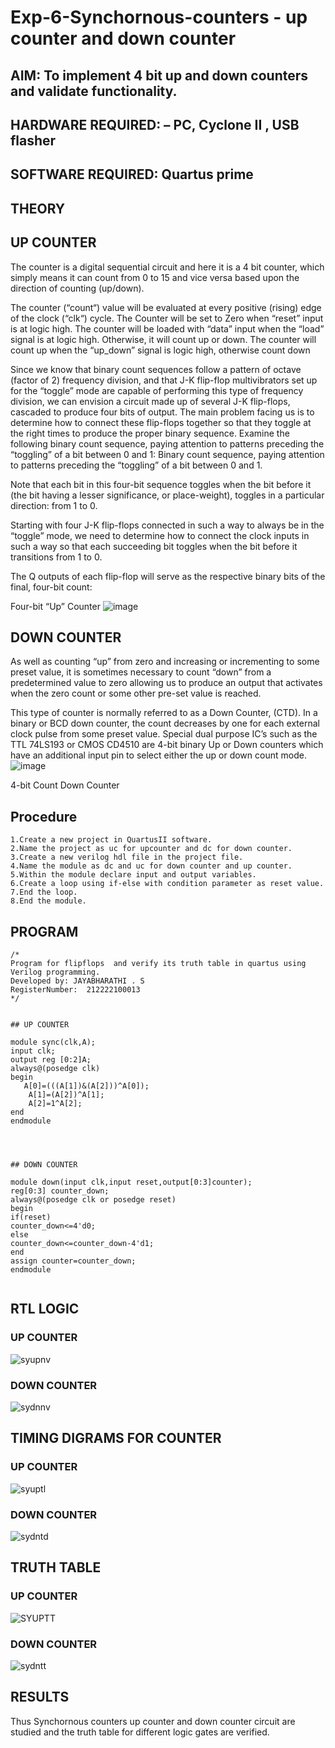 # Exp-6-Synchornous-counters - up counter and down counter 

## AIM: To implement 4 bit up and down counters and validate  functionality.

## HARDWARE REQUIRED:  – PC, Cyclone II , USB flasher

## SOFTWARE REQUIRED:   Quartus prime

## THEORY 

## UP COUNTER 
The counter is a digital sequential circuit and here it is a 4 bit counter, which simply means it can count from 0 to 15 and vice versa based upon the direction of counting (up/down). 

The counter (“count“) value will be evaluated at every positive (rising) edge of the clock (“clk“) cycle.
The Counter will be set to Zero when “reset” input is at logic high.
The counter will be loaded with “data” input when the “load” signal is at logic high. Otherwise, it will count up or down.
The counter will count up when the “up_down” signal is logic high, otherwise count down

Since we know that binary count sequences follow a pattern of octave (factor of 2) frequency division, and that J-K flip-flop multivibrators set up for the “toggle” mode are capable of performing this type of frequency division, we can envision a circuit made up of several J-K flip-flops, cascaded to produce four bits of output.
The main problem facing us is to determine how to connect these flip-flops together so that they toggle at the right times to produce the proper binary sequence.
Examine the following binary count sequence, paying attention to patterns preceding the “toggling” of a bit between 0 and 1:
Binary count sequence, paying attention to patterns preceding the “toggling” of a bit between 0 and 1.

Note that each bit in this four-bit sequence toggles when the bit before it (the bit having a lesser significance, or place-weight), toggles in a particular direction: from 1 to 0.



 
 

Starting with four J-K flip-flops connected in such a way to always be in the “toggle” mode, we need to determine how to connect the clock inputs in such a way so that each succeeding bit toggles when the bit before it transitions from 1 to 0.

The Q outputs of each flip-flop will serve as the respective binary bits of the final, four-bit count:

 
 

Four-bit “Up” Counter
![image](https://user-images.githubusercontent.com/36288975/169644758-b2f4339d-9532-40c5-af40-8f4f8c942e2c.png)



## DOWN COUNTER 

As well as counting “up” from zero and increasing or incrementing to some preset value, it is sometimes necessary to count “down” from a predetermined value to zero allowing us to produce an output that activates when the zero count or some other pre-set value is reached.

This type of counter is normally referred to as a Down Counter, (CTD). In a binary or BCD down counter, the count decreases by one for each external clock pulse from some preset value. Special dual purpose IC’s such as the TTL 74LS193 or CMOS CD4510 are 4-bit binary Up or Down counters which have an additional input pin to select either the up or down count mode.
![image](https://user-images.githubusercontent.com/36288975/169644844-1a14e123-7228-4ed8-81a9-eb937dff4ac8.png)


4-bit Count Down Counter


## Procedure

```
1.Create a new project in QuartusII software.
2.Name the project as uc for upcounter and dc for down counter.
3.Create a new verilog hdl file in the project file.
4.Name the module as dc and uc for down counter and up counter.
5.Within the module declare input and output variables.
6.Create a loop using if-else with condition parameter as reset value.
7.End the loop.
8.End the module.

```
## PROGRAM 
```
/*
Program for flipflops  and verify its truth table in quartus using Verilog programming.
Developed by: JAYABHARATHI . S
RegisterNumber:  212222100013
*/


## UP COUNTER

module sync(clk,A);
input clk;
output reg [0:2]A;
always@(posedge clk)
begin
   A[0]=(((A[1])&(A[2]))^A[0]);
	A[1]=(A[2])^A[1];
	A[2]=1^A[2];
end
endmodule




## DOWN COUNTER

module down(input clk,input reset,output[0:3]counter);
reg[0:3] counter_down;
always@(posedge clk or posedge reset)
begin
if(reset)
counter_down<=4'd0;
else
counter_down<=counter_down-4'd1;
end
assign counter=counter_down;
endmodule


```

## RTL LOGIC

### UP COUNTER

![syupnv](https://github.com/Jayabharathi3/Exp-7-Synchornous-counters-/assets/120367796/59c9ea41-d366-48e9-8e87-fbb577e6c645)

### DOWN COUNTER

![sydnnv](https://github.com/Jayabharathi3/Exp-7-Synchornous-counters-/assets/120367796/741ab118-cd11-4390-af7c-32fee512b49e)



## TIMING DIGRAMS FOR COUNTER  

### UP COUNTER

![syuptl](https://github.com/Jayabharathi3/Exp-7-Synchornous-counters-/assets/120367796/961a8afb-9ffc-4c8e-aca8-8e5fe0047e8c)



### DOWN COUNTER


![sydntd](https://github.com/Jayabharathi3/Exp-7-Synchornous-counters-/assets/120367796/bf7b9d53-b8e4-412d-99d4-25e549bb0a19)


## TRUTH TABLE 

### UP COUNTER

![SYUPTT](https://github.com/Jayabharathi3/Exp-7-Synchornous-counters-/assets/120367796/9369055d-615d-49ba-ba8f-4c0e5554a1b4)


### DOWN COUNTER

![sydntt](https://github.com/Jayabharathi3/Exp-7-Synchornous-counters-/assets/120367796/bb28b117-6684-4410-a74b-14f15032aa89)


## RESULTS 

Thus Synchornous counters up counter and down counter circuit are studied and the truth table for different logic gates are verified.
